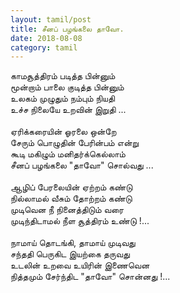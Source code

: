 ```yaml
---
layout: tamil/post
title: சீனப் பழங்கலை தாவோ.
date: 2018-08-08
category: tamil
---
```


காமசூத்திரம் படித்த பின்னும்<br/>
மூன்றாம் பாலை குடித்த பின்னும்<br/>
உலகம் முழுதும் நம்பும் நியதி<br/>
உச்ச நிலையே உறவின் இறுதி ...<br/>
<br/>
ஏரிக்கரையின் ஓரலை ஒன்றே<br/>
சேரும் பொழுதின் பேரின்பம் என்று<br/>
கூடி மகிழும் மனிதர்க்கெல்லாம்<br/>
சீனப் பழங்கலை "தாவோ" சொல்வது ...<br/>
<br/>
ஆழிப் பேரலையின் ஏற்றம் கண்டு<br/>
நில்லாமல் வீசும் தோற்றம் கண்டு<br/>
முடிவென நீ நினைத்திடும் வரை<br/>
முடிந்திடாமல் நீள சூத்திரம் உண்டு !...<br/>
<br/>
நாமாய் தொடங்கி, தாமாய் முடிவது<br/>
சந்ததி பெருகிட இயற்கை தருவது<br/>
உடலின் உறவை உயிரின் இணைவென<br/>
நித்தமும் சேர்ந்திட "தாவோ" சொன்னது !...<br/>
<br/>
